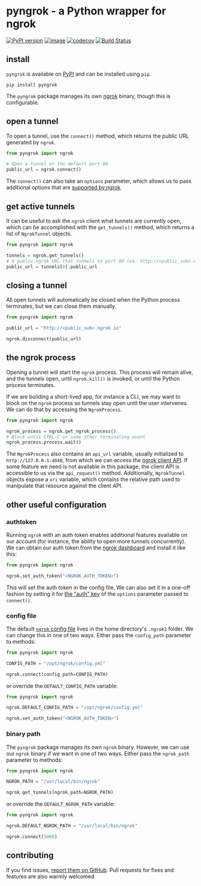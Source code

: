 # pyngrok - a Python wrapper for ngrok

[![PyPI version](https://badge.fury.io/py/pyngrok.svg)](https://badge.fury.io/py/pyngrok)
[![image](https://img.shields.io/pypi/pyversions/pyngrok.svg)](https://pypi.org/project/pyngrok/)
[![codecov](https://codecov.io/gh/alexdlaird/pyngrok/branch/master/graph/badge.svg)](https://codecov.io/gh/alexdlaird/pyngrok)
[![Build Status](https://travis-ci.org/alexdlaird/pyngrok.svg?branch=master)](https://travis-ci.org/alexdlaird/pyngrok)

## install

`pyngrok` is available on [PyPI](https://pypi.org/project/pyngrok/) and can be installed
using `pip`.

```
pip install pyngrok
```

The `pyngrok` package manages its own [ngrok](https://ngrok.com/) binary, though this is
configurable.

## open a tunnel

To open a tunnel, use the `connect()` method, which returns the public URL generated by `ngrok`.

```python
from pyngrok import ngrok

# Open a tunnel on the default port 80
public_url = ngrok.connect()
```

The `connect()` can also take an `options` parameter, which allows us to pass additional options
that are [supported by ngrok](https://ngrok.com/docs#tunnel-definitions).

## get active tunnels

It can be useful to ask the `ngrok` client what tunnels are currently open, which can be
accomplished with the `get_tunnels()` method, which returns a list of `NgrokTunnel` objects.

```python
from pyngrok import ngrok

tunnels = ngrok.get_tunnels()
# A public ngrok URL that tunnels to port 80 (ex. http://<public_sub>.ngrok.io)
public_url = tunnels[0].public_url
```

## closing a tunnel

All open tunnels will automatically be closed when the Python process terminates, but we can
close them manually.

```python
from pyngrok import ngrok

public_url = "http://<public_sub>.ngrok.io"

ngrok.disconnect(public_url)
```

## the ngrok process

Opening a tunnel will start the `ngrok` process. This process will remain alive, and the tunnels
open, until `ngrok.kill()` is invoked, or until the Python process terminates.

If we are building a short-lived app, for instance a CLI, we may want to block on the `ngrok`
process so tunnels stay open until the user intervenes. We can do that by accessing the `NgrokProcess`.

```python
from pyngrok import ngrok

ngrok_process = ngrok.get_ngrok_process()
# Block until CTRL-C or some other terminating event
ngrok_process.process.wait()
```

The `NgrokProcess` also contains an `api_url` variable, usually initialized to
`http://127.0.0.1:4040`, from which we can access the [ngrok client API](https://ngrok.com/docs#client-api).
If some feature we need is not available in this package, the client API is accessible to us via the
`api_request()` method. Additionally, `NgrokTunnel` objects expose a `uri` variable, which contains
the relative path used to manipulate that resource against the client API.

## other useful configuration

### authtoken

Running `ngrok` with an auth token enables additional features available on our account (for
instance, the ability to open more tunnels concurrently). We can obtain our auth token from
the [ngrok dashboard](https://dashboard.ngrok.com) and install it like this:

```python
from pyngrok import ngrok

ngrok.set_auth_token("<NGROK_AUTH_TOKEN>")
```

This will set the auth token in the config file. We can also set it in a one-off fashion by
setting it for [the "auth" key](https://ngrok.com/docs#tunnel-definitions) of the `options` parameter
passed to `connect()`.

### config file

The default [`ngrok` config file](https://ngrok.com/docs#config) lives in the home
directory's `.ngrok2` folder. We can change this in one of two ways. Either pass the
`config_path` parameter to methods:

```python
from pyngrok import ngrok

CONFIG_PATH = "/opt/ngrok/config.yml"

ngrok.connect(config_path=CONFIG_PATH)
```

or override the `DEFAULT_CONFIG_PATH` variable:

```python
from pyngrok import ngrok

ngrok.DEFAULT_CONFIG_PATH = "/opt/ngrok/config.yml"

ngrok.set_auth_token("<NGROK_AUTH_TOKEN>")
```

### binary path

The `pyngrok` package manages its own `ngrok` binary. However, we can use our `ngrok` binary if we
want in one of two ways.  Either pass the `ngrok_path` parameter to methods:

```python
from pyngrok import ngrok

NGROK_PATH = "/usr/local/bin/ngrok"

ngrok.get_tunnels(ngrok_path=NGROK_PATH)
```

or override the `DEFAULT_NGROK_PATH` variable:

```python
from pyngrok import ngrok

ngrok.DEFAULT_NGROK_PATH = "/usr/local/bin/ngrok"

ngrok.connect(5000)
```

## contributing

If you find issues, [report them on GitHub](https://github.com/alexdlaird/pyngrok/issues). Pull
requests for fixes and features are also warmly welcomed.
